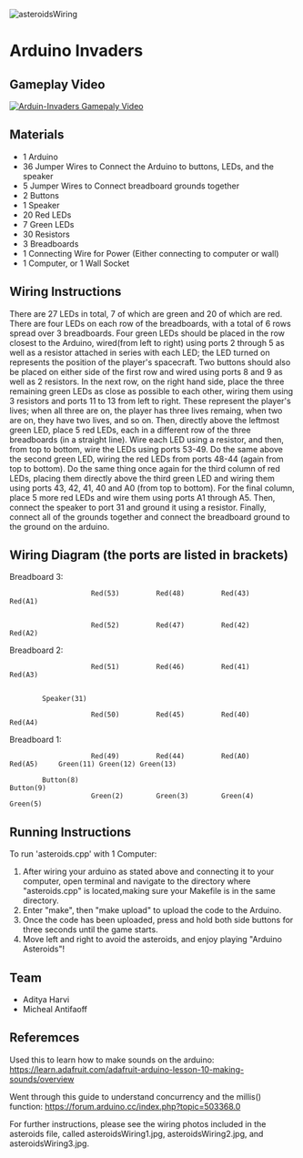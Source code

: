 ![asteroidsWiring](https://github.com/user-attachments/assets/c7d90a67-cd52-4f87-8dc1-4e033fa84479)

# Arduino Invaders

## Gameplay Video
[![Arduin-Invaders Gamepaly Video](https://img.youtube.com/vi/-c4B70-OOQQ/0.jpg)](https://youtu.be/-c4B70-OOQQ)

## Materials
- 1 Arduino
- 36 Jumper Wires to Connect the Arduino to buttons, LEDs, and the speaker
- 5 Jumper Wires to Connect breadboard grounds together 
- 2 Buttons
- 1 Speaker
- 20 Red LEDs
- 7 Green LEDs
- 30 Resistors
- 3 Breadboards
- 1 Connecting Wire for Power (Either connecting to computer or wall)
- 1 Computer, or 1 Wall Socket

## Wiring Instructions
There are 27 LEDs in total, 7 of which are green and 20 of which are red. 
There are four LEDs on each row of the breadboards, with a total of 6 rows
spread over 3 breadboards. Four green LEDs should be placed in the row
closest to the Arduino, wired(from left to right) using ports 2 through 5 
as well as a resistor attached in series with each LED; the LED turned on 
represents the position of the player's spacecraft. Two buttons should also 
be placed on either side of the first row and wired using ports 8 and 9 
as well as 2 resistors. In the next row, on the right hand side, place the
three remaining green LEDs as close as possible to each other, wiring them 
using 3 resistors and ports 11 to 13 from left to right. These represent the 
player's lives; when all three are on, the player has three lives remaing, when 
two are on, they have two lives, and so on. Then, directly above the leftmost 
green LED, place 5 red LEDs, each in a different row of the three breadboards 
(in a straight line). Wire each LED using a resistor, and then, from top to 
bottom, wire the LEDs using ports 53-49. Do the same above the second green 
LED, wiring the red LEDs from ports 48-44 (again from top to bottom). Do the 
same thing once again for the third column of red LEDs, placing them directly 
above the third green LED and wiring them using ports 43, 42, 41, 40 and A0 
(from top to bottom). For the final column, place 5 more red LEDs and wire them 
using ports A1 through A5. Then, connect the speaker to port 31 and ground it 
using a resistor. Finally, connect all of the grounds together and connect the 
breadboard ground to the ground on the arduino.

## Wiring Diagram (the ports are listed in brackets)
Breadboard 3:

                        Red(53)         Red(48)         Red(43)         Red(A1)


                        Red(52)         Red(47)         Red(42)         Red(A2)


Breadboard 2:          

                        Red(51)         Red(46)         Red(41)         Red(A3)


            Speaker(31)

                        Red(50)         Red(45)         Red(40)         Red(A4)


Breadboard 1:

                        Red(49)         Red(44)         Red(A0)         Red(A5)     Green(11) Green(12) Green(13)

            Button(8)                                                               Button(9)
                        Green(2)        Green(3)        Green(4)        Green(5)

## Running Instructions
To run 'asteroids.cpp' with 1 Computer:
1) After wiring your arduino as stated above and connecting it to your 
computer, open terminal and navigate to the directory where "asteroids.cpp" 
is located,making sure your Makefile is in the same directory.
2) Enter "make", then "make upload" to upload the code to the Arduino.
3) Once the code has been uploaded, press and hold both side buttons
for three seconds until the game starts.
4) Move left and right to avoid the asteroids, and enjoy playing
"Arduino Asteroids"!

## Team
- Aditya Harvi
- Micheal Antifaoff

## Referemces
Used this to learn how to make sounds on the arduino:
https://learn.adafruit.com/adafruit-arduino-lesson-10-making-sounds/overview

Went through this guide to understand concurrency and the millis() function:
https://forum.arduino.cc/index.php?topic=503368.0

For further instructions, please see the wiring photos included in the asteroids
file, called asteroidsWiring1.jpg, asteroidsWiring2.jpg, and asteroidsWiring3.jpg.
